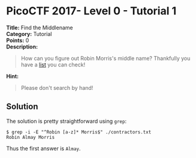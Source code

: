 # PicoCTF 2017- Level 0 - Tutorial 1

**Title:** Find the Middlename  
**Category:** Tutorial  
**Points:** 0  
**Description:**

>How can you figure out Robin Morris's middle name? Thankfully you have a [list](contractors.txt) you can check!

**Hint:**

>Please don't search by hand!  

## Solution
The solution is pretty straightforward using `grep`:  


    $ grep -i -E "^Robin [a-z]* Morris$" ./contractors.txt 
    Robin Almay Morris

Thus the first answer is `Almay`.